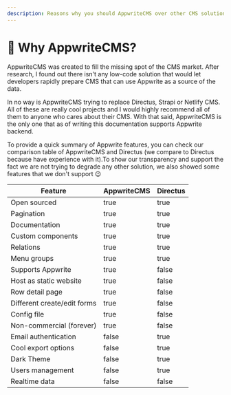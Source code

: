 ```yaml
---
description: Reasons why you should AppwriteCMS over other CMS solutions.
---
```


# 🤔 Why AppwriteCMS?

AppwriteCMS was created to fill the missing spot of the CMS market. After research, I found out there isn't any low-code solution that would let developers rapidly prepare CMS that can use Appwrite as a source of the data.

In no way is AppwriteCMS trying to replace Directus, Strapi or Netlify CMS. All of these are really cool projects and I would highly recommend all of them to anyone who cares about their CMS. With that said, AppwriteCMS is the only one that as of writing this documentation supports Appwrite backend.

To provide a quick summary of Appwrite features, you can check our comparison table of AppwriteCMS and Directus (we compare to Directus because have experience with it).To show our transparency and support the fact we are not trying to degrade any other solution, we also showed some features that we don't support 😉

<table><thead><tr><th>Feature</th><th data-type="checkbox">AppwriteCMS</th><th data-type="checkbox">Directus</th></tr></thead><tbody><tr><td>Open sourced</td><td>true</td><td>true</td></tr><tr><td>Pagination</td><td>true</td><td>true</td></tr><tr><td>Documentation</td><td>true</td><td>true</td></tr><tr><td>Custom components</td><td>true</td><td>true</td></tr><tr><td>Relations</td><td>true</td><td>true</td></tr><tr><td>Menu groups</td><td>true</td><td>true</td></tr><tr><td>Supports Appwrite</td><td>true</td><td>false</td></tr><tr><td>Host as static website</td><td>true</td><td>false</td></tr><tr><td>Row detail page</td><td>true</td><td>false</td></tr><tr><td>Different create/edit forms</td><td>true</td><td>false</td></tr><tr><td>Config file </td><td>true</td><td>false</td></tr><tr><td>Non-commercial (forever)</td><td>true</td><td>false</td></tr><tr><td>Email authentication</td><td>false</td><td>true</td></tr><tr><td>Cool export options</td><td>false</td><td>true</td></tr><tr><td>Dark Theme</td><td>false</td><td>true</td></tr><tr><td>Users management</td><td>false</td><td>true</td></tr><tr><td>Realtime data</td><td>false</td><td>false</td></tr></tbody></table>

